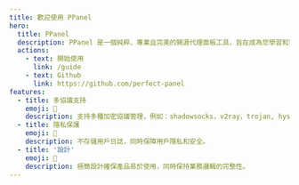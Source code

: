 ```yaml
---
title: 歡迎使用 PPanel
hero:
  title: PPanel
  description: PPanel 是一個純粹、專業且完美的開源代理面板工具，旨在成為您學習和實踐的理想選擇。
  actions:
    - text: 開始使用
      link: /guide
    - text: Github
      link: https://github.com/perfect-panel
features:
  - title: 多協議支持
    emoji: 💎
    description: 支持多種加密協議管理，例如：shadowsocks，v2ray，trojan, hysteria2, tuic 等。
  - title: 隱私保護
    emoji: 🌈
    description: 不存儲用戶日誌，同時保障用戶隱私和安全。
  - title: '設計'
    emoji: 🚀
    description: 極簡設計確保產品易於使用，同時保持業務邏輯的完整性。
---
```


